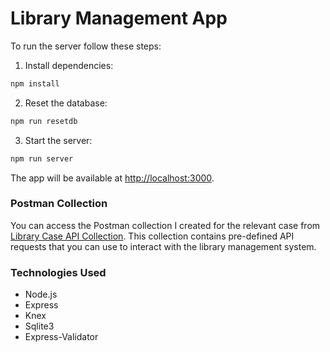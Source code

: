 # Library Management App

To run the server follow these steps:

1. Install dependencies:

```bash
npm install
```

2. Reset the database:

```bash
npm run resetdb
```

3. Start the server:

```bash
npm run server
```

The app will be available at [http://localhost:3000](http://localhost:3000).

### Postman Collection

You can access the Postman collection I created for the relevant case from [Library Case API Collection](Library%20Case%20API%20Collection.postman_collection).
This collection contains pre-defined API requests that you can use to interact with the library management system.

### Technologies Used

- Node.js
- Express
- Knex
- Sqlite3
- Express-Validator

